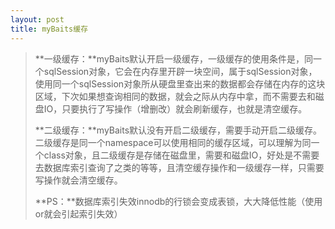 ```yaml
---
layout: post
title: myBaits缓存
---
```


> **一级缓存：**myBaits默认开启一级缓存，一级缓存的使用条件是，同一个sqlSession对象，它会在内存里开辟一块空间，属于sqlSession对象，使用同一个sqlSession对象所从硬盘里查出来的数据都会存储在内存的这块区域，下次如果想查询相同的数据，就会之际从内存中拿，而不需要去和磁盘IO，只要执行了写操作（增删改）就会刷新缓存，也就是清空缓存。
>
> **二级缓存：**myBaits默认没有开启二级缓存，需要手动开启二级缓存。二级缓存是同一个namespace可以使用相同的缓存区域，可以理解为同一个class对象，且二级缓存是存储在磁盘里，需要和磁盘IO，好处是不需要去数据库索引查询了之类的等等，且清空缓存操作和一级缓存一样，只需要写操作就会清空缓存。
>
> **PS：**数据库索引失效innodb的行锁会变成表锁，大大降低性能（使用or就会引起索引失效）